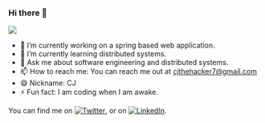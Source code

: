 ### Hi there 👋

<!--
**Chiranjivee/Chiranjivee** is a ✨ _special_ ✨ repository because its `README.md` (this file) appears on your GitHub profile.

Here are some ideas to get you started:

-->
![](https://komarev.com/ghpvc/?username=chiranjivee)

- 🔭  I’m currently working on a spring based web application.
- 🌱  I’m currently learning distributed systems.
- 💬  Ask me about software engineering and distributed systems.
- 📫  How to reach me: You can reach me out at cjthehacker7@gmail.com
- 😄  Nickname: CJ
- ⚡   Fun fact: I am coding when I am awake.




<!-- Actual text -->

You can find me on [![Twitter][1.2]][1], or on [![LinkedIn][2.2]][2].

<!-- Icons -->

[1.2]: http://i.imgur.com/wWzX9uB.png (twitter icon without padding)
[2.2]: https://raw.githubusercontent.com/MartinHeinz/MartinHeinz/master/linkedin-3-16.png (LinkedIn icon without padding)

<!-- Links to your social media accounts -->

[1]: https://twitter.com/cjthecipher
[2]: https://www.linkedin.com/in/chiranjivee/
